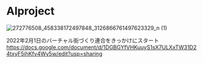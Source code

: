 # AIproject

![272776508_458338172497848_3126866761497623329_n (1)](https://user-images.githubusercontent.com/80058182/152115960-d066f85c-fd4b-421b-b899-1cf7871b3071.jpg)


2022年2月1日のバーチャル街づくり連合をきっかけにスタート
https://docs.google.com/document/d/1DGBGYfVHKuuyS1sX7ULXxTW31D24txyF5ihKfv4Wy5w/edit?usp=sharing
